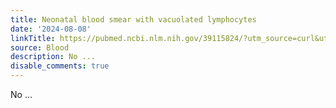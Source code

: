 ```yaml
---
title: Neonatal blood smear with vacuolated lymphocytes
date: '2024-08-08'
linkTitle: https://pubmed.ncbi.nlm.nih.gov/39115824/?utm_source=curl&utm_medium=rss&utm_campaign=journals&utm_content=7603509&fc=None&ff=20240808182123&v=2.18.0.post9+e462414
source: Blood
description: No ...
disable_comments: true
---
```

No ...